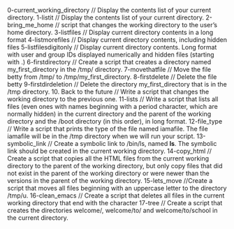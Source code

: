 0-current_working_directory // Display the contents list of your current directory.
1-listit // Display the contents list of your current directory.
2-bring_me_home // script that changes the working directory to the user’s home directory.
3-listfiles // Display current directory contents in a long format
4-listmorefiles   // Display current directory contents, including hidden files 
5-listfilesdigitonly // Display current directory contents. Long format with user and group IDs displayed numerically and hidden files (starting with .)
6-firstdirectory // Create a script that creates a directory named my_first_directory in the /tmp/ directory.
7-movethatfile // Move the file betty from /tmp/ to /tmp/my_first_directory.
8-firstdelete // Delete the file betty
9-firstdirdeletion // Delete the directory my_first_directory that is in the /tmp directory.
10. Back to the future // Write a script that changes the working directory to the previous one.
11-lists // Write a script that lists all files (even ones with names beginning with a period character, which are normally hidden) in the current directory and the parent of the working directory and the /boot directory (in this order), in long format.
12-file_type // Write a script that prints the type of the file named iamafile. The file iamafile will be in the /tmp directory when we will run your script.
13-symbolic_link  // Create a symbolic link to /bin/ls, named __ls__. The symbolic link should be created in the current working directory.
14-copy_html  // Create a script that copies all the HTML files from the current working directory to the parent of the working directory, but only copy files that did not exist in the parent of the working directory or were newer than the versions in the parent of the working directory.
 15-lets_move //Create a script that moves all files beginning with an uppercase letter to the directory /tmp/u.
 16-clean_emacs // 
Create a script that deletes all files in the current working directory that end with the character
17-tree // Create a script that creates the directories welcome/, welcome/to/ and welcome/to/school in the current directory.
